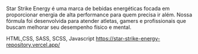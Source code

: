 Star Strike Energy é uma marca de bebidas energéticas focada em proporcionar energia de alta performance para quem precisa ir além. Nossa fórmula foi desenvolvida para atender atletas, gamers e profissionais que buscam melhorar seu desempenho físico e mental.

HTML,CSS, SASS, SCSS, Javascript
https://star-strike-energy-repository.vercel.app/
